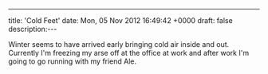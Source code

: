 ---
title: 'Cold Feet'
date: Mon, 05 Nov 2012 16:49:42 +0000
draft: false
description:---

Winter seems to have arrived early bringing cold air inside and out. Currently I'm freezing my arse off at the office at work and after work I'm going to go running with my friend Ale.